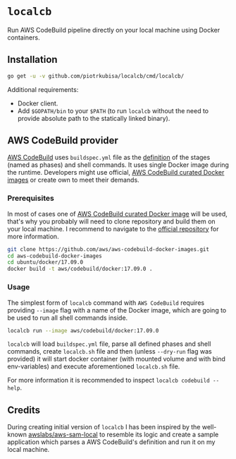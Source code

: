 # `localcb`

Run AWS CodeBuild pipeline directly on your local machine using Docker containers.

## Installation

```bash
go get -u -v github.com/piotrkubisa/localcb/cmd/localcb/
```

Additional requirements:

* Docker client.
* Add `$GOPATH/bin` to your `$PATH` (to run `localcb` without the need to provide absolute path to the statically linked binary).

## AWS CodeBuild provider

[AWS CodeBuild](https://aws.amazon.com/codebuild/) uses `buildspec.yml` file as the [definition](https://docs.aws.amazon.com/codebuild/latest/userguide/build-spec-ref.html) of the stages (named as phases) and shell commands.
It uses single Docker image during the runtime.
Developers might use official, [AWS CodeBuild curated Docker images](https://github.com/aws/aws-codebuild-docker-images) or create own to meet their demands.

### Prerequisites

In most of cases one of [AWS CodeBuild curated Docker image](https://github.com/aws/aws-codebuild-docker-images) will be used, that's why you probably will need to clone repository and build them on your local machine. I recommend to navigate to the [official repository](https://github.com/aws/aws-codebuild-docker-images) for more information.

```bash
git clone https://github.com/aws/aws-codebuild-docker-images.git
cd aws-codebuild-docker-images
cd ubuntu/docker/17.09.0
docker build -t aws/codebuild/docker:17.09.0 .
```

### Usage

The simplest form of `localcb` command with `AWS CodeBuild` requires providing `--image` flag with a name of the Docker image, which are going to be used to run all shell commands inside.

```bash
localcb run --image aws/codebuild/docker:17.09.0
```

`localcb` will load `buildspec.yml` file, parse all defined phases and shell commands, create `localcb.sh` file and then (unless `--dry-run` flag was provided) it will start docker container (with mounted volume and with bind env-variables) and execute aforementioned `localcb.sh` file.

For more information it is recommended to inspect `localcb codebuild --help`.

## Credits

During creating initial version of `localcb` I has been inspired by the well-known [awslabs/aws-sam-local](https://github.com/awslabs/aws-sam-local) to resemble its logic and create a sample application which parses a AWS CodeBuild's definition and run it on my local machine.
